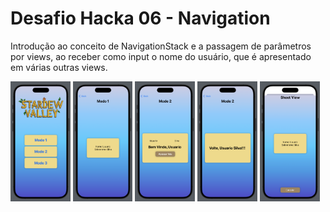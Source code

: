 # Desafio Hacka 06 - Navigation

Introdução ao conceito de NavigationStack e a passagem de parâmetros por views, ao receber como input o nome do usuário, que é apresentado em várias outras views.

<div>
  <img src="https://github.com/Mateus-Resende-Ottoni/HackaTruck/blob/main/DesafioHacka06/Preview/Preview1.png" width="19%" />
  <img src="https://github.com/Mateus-Resende-Ottoni/HackaTruck/blob/main/DesafioHacka06/Preview/Preview2.png" width="19%" />
  <img src="https://github.com/Mateus-Resende-Ottoni/HackaTruck/blob/main/DesafioHacka06/Preview/Preview3.png" width="19%" />
  <img src="https://github.com/Mateus-Resende-Ottoni/HackaTruck/blob/main/DesafioHacka06/Preview/Preview4.png" width="19%" />
  <img src="https://github.com/Mateus-Resende-Ottoni/HackaTruck/blob/main/DesafioHacka06/Preview/Preview5.png" width="19%" />
</div>

